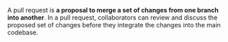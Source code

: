 A pull request is **a proposal to merge a set of changes from one branch into another**. In a pull request, collaborators can review and discuss the proposed set of changes before they integrate the changes into the main codebase.